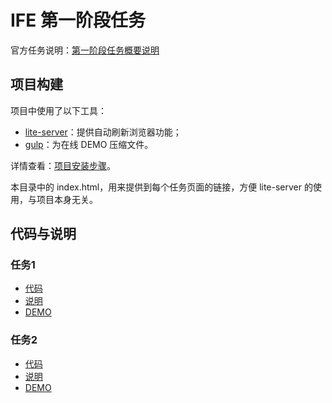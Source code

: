 # IFE 第一阶段任务
官方任务说明：[第一阶段任务概要说明](http://mp.weixin.qq.com/s?__biz=MzA4MjUyNjY3Nw==&mid=401956006&idx=1&sn=bbf72ea5c17894c3a5423d8b3bdb7d9a#rd)

## 项目构建
项目中使用了以下工具：
- [lite-server](https://github.com/johnpapa/lite-server)：提供自动刷新浏览器功能；
- [gulp](https://github.com/gulpjs/gulp)：为在线 DEMO 压缩文件。

详情查看：[项目安装步骤](./项目安装步骤.md)。

本目录中的 index.html，用来提供到每个任务页面的链接，方便 lite-server 的使用，与项目本身无关。

## 代码与说明
### 任务1
- [代码](./task_1_1/index.html)
- [说明](./task_1_1/README.md)
- [DEMO](http://yanisj.github.io/ife-missions/task-1-1/index.html)

### 任务2
- [代码](./task_1_2/)
- [说明](./task_1_2/README.md)
- [DEMO](http://yanisj.github.io/ife-missions/task-1-2/index.html)





